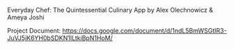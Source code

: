 Everyday Chef: The Quintessential Culinary App
by Alex Olechnowicz & Ameya Joshi

Project Document: https://docs.google.com/document/d/1ndL5BmWSGtIR3-JuVJ5jK6YH0bSDKN1ILtkiBpN1HoM/
